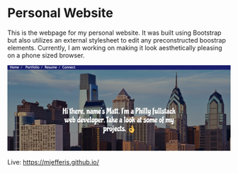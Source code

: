 Personal Website
=============

This is the webpage for my personal website. It was built using Bootstrap but also utilizes an external stylesheet to edit any preconstructed boostrap elements. Currently, I am working on making it look aesthetically pleasing on a phone sized browser.

![Screenshot](Images/screenshot.png)

Live: https://mjefferis.github.io/
